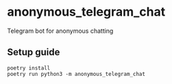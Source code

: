 # anonymous_telegram_chat

Telegram bot for anonymous chatting

## Setup guide

```
poetry install
poetry run python3 -m anonymous_telegram_chat
```
